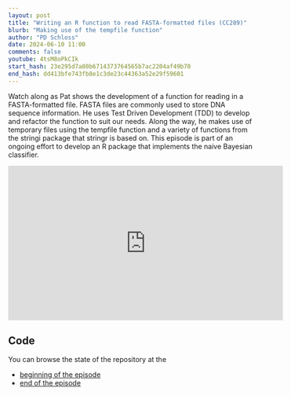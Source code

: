 ```yaml
---
layout: post
title: "Writing an R function to read FASTA-formatted files (CC289)"
blurb: "Making use of the tempfile function"
author: "PD Schloss"
date: 2024-06-10 11:00
comments: false
youtube: 4tsM8oPkCIk
start_hash: 23e295d7a80b6714373764565b7ac2204af49b70
end_hash: dd413bfe743fb8e1c3de23c44363a52e29f59601
---
```


Watch along as Pat shows the development of a function for reading in a FASTA-formatted file. FASTA files are commonly used to store DNA sequence information. He uses Test Driven Development (TDD) to develop and refactor the function to suit our needs. Along the way, he makes use of temporary files using the tempfile function and a variety of functions from the stringi package that stringr is based on. This episode is part of an ongoing effort to develop an R package that implements the naive Bayesian classifier.

<iframe style="margin: 0 auto;display:block;" width="560" height="315" src="https://www.youtube.com/embed/{{ page.youtube }}" frameborder="0" allow="accelerometer; autoplay; encrypted-media; gyroscope; picture-in-picture" allowfullscreen></iframe>

## Code

You can browse the state of the repository at the

* [beginning of the episode](https://github.com/riffomonas/phylotypr/tree/{{page.start_hash}})
* [end of the episode](https://github.com/riffomonas/phylotyprr/tree/{{page.end_hash}})
